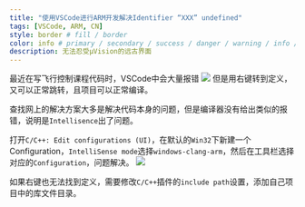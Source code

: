 ```yaml
---
title: "使用VSCode进行ARM开发解决Identifier “XXX” undefined"
tags: [VSCode, ARM, CN]
style: border # fill / border
color: info # primary / secondary / success / danger / warning / info / light / dark
description: 无法忍受μVision的远古界面
---
```


最近在写飞行控制课程代码时，VSCode中会大量报错
![](https://lenjis.github.io/assets/images/Identifier_undefined.png)
但是用右键转到定义，又可以正常跳转，且项目可以正常编译。

查找网上的解决方案大多是解决代码本身的问题，但是编译器没有给出类似的报错，说明是`Intellisence`出了问题。

打开`C/C++: Edit configurations (UI)`，在默认的`Win32`下新建一个Configuration，`IntelliSense mode`选择`windows-clang-arm`，然后在工具栏选择对应的`Configuration`，问题解决。
![](https://lenjis.github.io/assets/images/configuration.png)

如果右键也无法找到定义，需要修改`C/C++`插件的`include path`设置，添加自己项目中的库文件目录。
